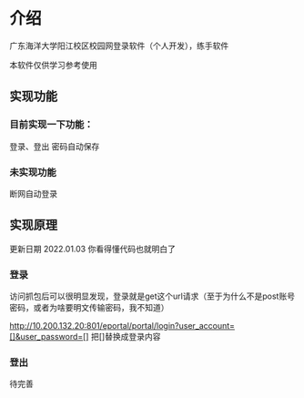 # 介绍
广东海洋大学阳江校区校园网登录软件（个人开发），练手软件

本软件仅供学习参考使用

## 实现功能
### 目前实现一下功能：
登录、登出
密码自动保存

### 未实现功能
断网自动登录

## 实现原理
更新日期 2022.01.03
你看得懂代码也就明白了
### 登录
访问抓包后可以很明显发现，登录就是get这个url请求（至于为什么不是post账号密码，或者为啥要明文传输密码，我不知道）

http://10.200.132.20:801/eportal/portal/login?user_account=[]&user_password=[]
把[]替换成登录内容



### 登出
待完善




